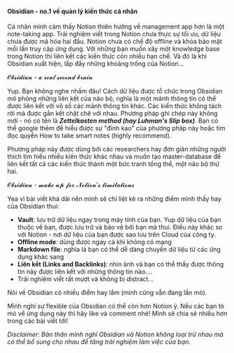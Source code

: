 #### **Obsidian - no.1 về quản lý kiến thức cá nhân**

Cá nhân mình cảm thấy Notion thiên hướng về management app hơn là một note-taking app. Trải nghiệm viết trong Notion chưa thực sự tối ưu, dữ liệu chưa được mã hóa hai đầu. Notion chưa có chế độ offline và khóa bảo mật mỗi lần truy cập ứng dụng. Với những bạn muốn xây một knowledge base trong Notion thì liên kết các kiến thức còn nhiều hạn chế. Và đó là khi Obsidian xuất hiện, lấp đầy những khoảng trống của Notion...

𝓞𝓫𝓼𝓲𝓭𝓲𝓪𝓷 - 𝓪 𝓻𝓮𝓪𝓵 𝓼𝓮𝓬𝓸𝓷𝓭 𝓫𝓻𝓪𝓲𝓷

Yup. Bạn không nghe nhầm đâu! Cách dữ liệu được tổ chức trong Obsidian mô phỏng những liên kết của não bộ, nghĩa là một mảnh thông tin có thể được liên kết với vô số các mảnh thông tin khác. Các kiến thức không tách rời mà được gắn kết chặt chẽ với nhau. Phương pháp ghi chép này không mới - nó có tên là _**Zettelkasten method (hay Luhman's Slip box)**_. Bạn có thể google thêm để hiểu được sự "đỉnh kao" của phương pháp này hoặc tìm đọc quyển How to take smart notes (highly recommend).

Phương pháp này được dùng bởi các researchers hay đơn giản những người thích tìm hiểu nhiều kiến thức khác nhau và muốn tạo master-database để liên kết tất cả các kiến thức thành một bức tranh tổng thể, một não bộ thứ hai.

𝓞𝓫𝓼𝓲𝓭𝓲𝓪𝓷 - 𝓶𝓪𝓴𝓮 𝓾𝓹 𝓯𝓸𝓻 𝓝𝓸𝓽𝓲𝓸𝓷'𝓼 𝓵𝓲𝓶𝓲𝓽𝓪𝓽𝓲𝓸𝓷𝓼

Yea vì bài viết khá dài nên mình sẽ chỉ liệt kê ra những điểm mình thấy hay của Obsidian thui:

- **Vault**: lưu trữ dữ liệu ngay trong máy tính của bạn. Yup dữ liệu của bạn thuộc về bạn, được lưu trữ và bảo vệ bởi bạn mà thui. Điều này khác so với Notion - nơi dữ liệu của bạn được sao lưu trên Cloud của công ty.
- **Offline mode**: dùng được ngay cả khi không có mạng
- **Markdown file**: nghĩa là bạn có thể dễ dàng chuyển dữ liệu từ các ứng dụng khác sang
- **Liên kết (Links and Backlinks)**: nhìn ảnh và bạn có thể thấy được thông tin này được liên kết với những thông tin nào....
- Trải nghiệm viết rất mượt và không bị distract...

Nói về Obsidian có nhiều điểm hay lắm (mình cũng vẫn đang lần mò). 

Mình nghĩ sự flexible của Obsidian có thể còn hơn Notion ý. Nếu các bạn tò mò về ứng dụng này thì hãy like và comment nhé! Mình sẽ chia sẻ nhiều hơn trong các bài viết tới!

_Disclaimer: Bản thân mình nghĩ Obsidian và Notion không loại trừ nhau mà có thể bổ sung cho nhau để tăng trải nghiệm làm việc của bạn._